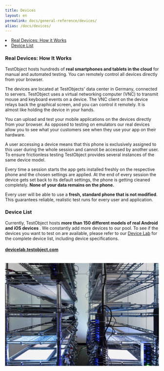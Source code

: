 ```yaml
---
title: Devices
layout: en
permalink: docs/general-reference/devices/
alias: /docs/devices/
---
```


<li><a href="#real-devices-how-it-works">Real Devices: How it Works</a></li>
<li><a href="#device-list">Device List</a></li>

<h3 id="real-devices-how-it-works">Real Devices: How It Works</h3>
TestObject hosts hundreds of <strong>real smartphones and tablets in the cloud</strong> for manual and automated testing. You can remotely control all devices directly from your browser. 

The devices are located at TestObjects' data center in Germany, connected to servers. TestObject uses a virtual networking computer (VNC) to transmit mouse and keyboard events on a device. The VNC client on the device relays back the graphical screen, and you can control it remotely. It is almost like holding the device in your hands.

You can upload and test your mobile applications on the devices directly from your browser. As opposed to testing on emulators our real devices allow you to see what your customers see when they use your app on their hardware. 

A user accessing a device means that this phone is exclusively assigned to this user during the whole session and cannot be accessed by another user. To ensure frictionless testing TestObject provides several instances of the same device model. 

Every time a session starts the app gets installed freshly on the respective phone and the chosen settings are applied. At the end of every session the device gets set back to its default settings, the phone is getting cleaned completely. <strong>None of your data remains on the phone.</strong>

Every user will be able to use a <strong>fresh, standard phone that is not modified</strong>. This guarantees reliable, realistic test runs for every user and application.



<h3 id="device-list">Device List</h3>
Currently, TestObject hosts <strong>more than 150 different models of real Android and iOS devices </strong>. We constantly add more devices to our pool. To see if the devices you want to test on are available, please refer to our <a href="https://devicelab.testobject.com/">Device Lab</a> for the complete device list, including device specifications.</b>

<div class="center">
	<h4><a href="https://devicelab.testobject.com/">devicelab.testobject.com</a></h4>
</div>

<br>

<img class="center shadow" src="/img/first-impressions/devicepool-photo2.jpg">

